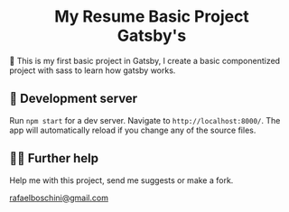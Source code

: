 <h1 align="center">
  My Resume Basic Project <br> Gatsby's
</h1>

🧾 This is my first basic project in Gatsby, I create a basic componentized project with sass to learn how gatsby works.

## 🔨 Development server

Run `npm start` for a dev server. Navigate to `http://localhost:8000/`.
The app will automatically reload if you change any of the source files.

## 🙋‍♂️ Further help

Help me with this project, send me suggests or make a fork.

rafaelboschini@gmail.com
